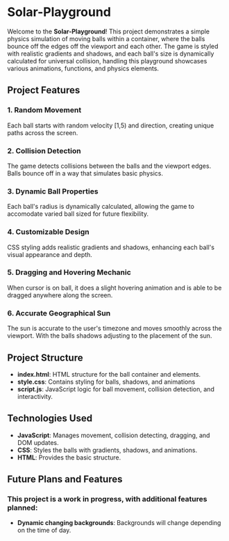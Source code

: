 # Solar-Playground
Welcome to the **Solar-Playground**! This project demonstrates a simple physics simulation of moving balls within a container, where the balls bounce off the edges off the viewport and each other. The game is styled with realistic gradients and shadows, and each ball's size is dynamically calculated for universal collision, handling this playground showcases various animations, functions, and physics elements.

## Project Features
### 1. Random Movement
Each ball starts with random velocity [1,5) and direction, creating unique paths across the screen.

### 2. Collision Detection
The game detects collisions between the balls and the viewport edges. Balls bounce off in a way that simulates basic physics.

### 3. Dynamic Ball Properties
Each ball's radius is dynamically calculated, allowing the game to accomodate varied ball sized for future flexibility.

### 4. Customizable Design
CSS styling adds realistic gradients and shadows, enhancing each ball's visual appearance and depth.

### 5. Dragging and Hovering Mechanic
When cursor is on ball, it does a slight hovering animation and is able to be dragged anywhere along the screen.

### 6. Accurate Geographical Sun
The sun is accurate to the user's timezone and moves smoothly across the viewport. With the balls shadows adjusting to the placement of the sun.

## Project Structure
- **index.html**: HTML structure for the ball container and elements.
- **style.css**: Contains styling for balls, shadows, and animations
- **script.js**: JavaScript logic for ball movement, collision detection, and interactivity.

## Technologies Used
- **JavaScript**: Manages movement, collision detecting, dragging, and DOM updates.
- **CSS**: Styles the balls with gradients, shadows, and animations.
- **HTML**: Provides the basic structure.

## Future Plans and Features
### This project is a work in progress, with additional features planned:
- **Dynamic changing backgrounds**: Backgrounds will change depending on the time of day.
